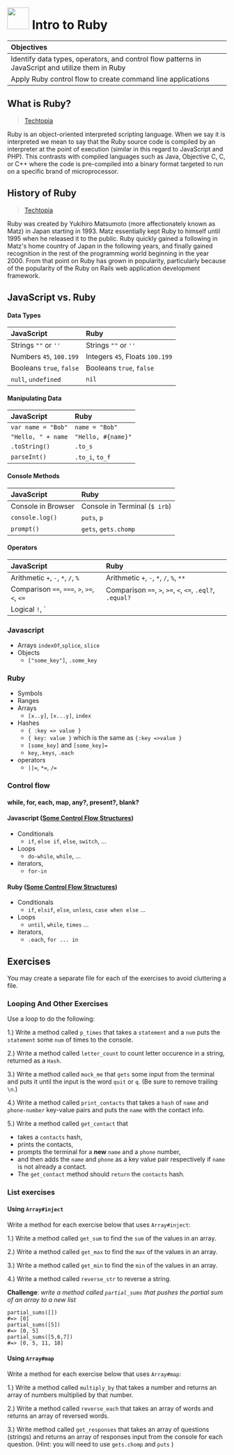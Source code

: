 # <img src="http://engineering.yp.com/img/ruby-logo.png" width="50"> Intro to Ruby

| Objectives |
| :--- |
| Identify data types, operators, and control flow patterns in JavaScript and utilize them in Ruby |
| Apply Ruby control flow to create command line applications |

## What is Ruby?

> <a href="http://www.techotopia.com/index.php/What_is_Ruby%3F" target="_blank">Techtopia</a>

Ruby is an object-oriented interpreted scripting language. When we say it is interpreted we mean to say that the Ruby source code is compiled by an interpreter at the point of execution (similar in this regard to JavaScript and PHP). This contrasts with compiled languages such as Java, Objective C, C, or C++ where the code is pre-compiled into a binary format targeted to run on a specific brand of microprocessor.

## History of Ruby

> <a href="http://www.techotopia.com/index.php/What_is_Ruby%3F" target="_blank">Techtopia</a>

Ruby was created by Yukihiro Matsumoto (more affectionately known as Matz) in Japan starting in 1993. Matz essentially kept Ruby to himself until 1995 when he released it to the public. Ruby quickly gained a following in Matz's home country of Japan in the following years, and finally gained recognition in the rest of the programming world beginning in the year 2000. From that point on Ruby has grown in popularity, particularly because of the popularity of the Ruby on Rails web application development framework.

## JavaScript vs. Ruby

#### Data Types

| JavaScript | Ruby |
| :--- | :--- |
| Strings `""` or `''` | Strings `""` or `''` |
| Numbers `45`, `100.199` | Integers `45`, Floats `100.199` |
| Booleans `true`, `false` | Booleans `true`, `false` |
| `null`, `undefined` | `nil` |

#### Manipulating Data

| JavaScript | Ruby |
| :--- | :--- |
| `var name = "Bob"` | `name = "Bob"` |
| `"Hello, " + name` | `"Hello, #{name}"` |
| `.toString()` | `.to_s` |
| `parseInt()` | `.to_i`, `to_f` |

#### Console Methods

| JavaScript | Ruby |
| :--- | :--- |
| Console in Browser | Console in Terminal (`$ irb`) |
| `console.log()` | `puts`, `p` |
| `prompt()` | `gets`, `gets.chomp` |

#### Operators

| JavaScript | Ruby |
| :--- | :--- |
| Arithmetic `+`, `-`, `*`, `/`, `%` | Arithmetic `+`, `-`, `*`, `/`, `%`, `**` |
| Comparison `==`, `===`, `>`, `>=`, `<`, `<=` | Comparison `==`, `>`, `>=`, `<`, `<=`, `.eql?`, `.equal?` |
| Logical `!`, `||`, `&&` | Logical `!`, `not`, `||`, `or`, `&&`, `and` |

### Javascript

* Arrays
  `indexOf`,`splice`, `slice`
* Objects
  * `["some_key"]`, `.some_key`

### Ruby

* Symbols
* Ranges
* Arrays
  * `[x..y]`, `[x...y]`, `index`
* Hashes
  * `{ :key => value }`
  * `{ key: value }` which is the same as `{:key =>value }`
  * `[some_key]` and `[some_key]=`
  * `key`,`.keys`, `.each`
* operators
  * `||=`, `*=`, `/=`

### Control flow

#### while, for, each, map, any?, present?, blank?

#### Javascript ([Some Control Flow Structures](https://developer.mozilla.org/en-US/docs/Web/JavaScript/Guide/Statements))

* Conditionals
    * `if`, `else if`, `else`, `switch`, ...
* Loops
    * `do-while`, `while`,  ...
* iterators,
    * `for-in`

#### Ruby ([Some Control Flow Structures](http://en.wikibooks.org/wiki/Ruby_Programming/Syntax/Control_Structures))

* Conditionals
    * `if`, `elsif`, `else`, `unless`, `case when else` ...
* Loops
    * `until`, `while`, `times` ...
* iterators,
    * `.each`, `for ... in`


## Exercises

You may create a separate file for each of the exercises to avoid cluttering a file.

### Looping And Other Exercises

Use a loop to do  the following:

1.) Write a method called `p_times` that takes a `statement` and a `num` puts the `statement` some `num` of times to the console.

2.) Write a method called `letter_count` to count letter occurence in a string, returned as a `Hash`.

3.) Write a method called `mock_me` that `gets` some input from the terminal and puts it until the input is the word `quit` or `q`. (Be sure to remove trailing `\n`.)

4.) Write a method called `print_contacts` that takes a `hash` of `name` and `phone-number` key-value pairs and puts the `name` with the contact info.

5.) Write a method called `get_contact` that

* takes a `contacts` hash,
* prints the contacts,
* prompts the terminal for a **new** `name` and a `phone` number,
* and then adds the `name` and `phone` as a key value pair respectively if `name` is not already a contact.
* The `get_contact` method should `return` the `contacts` hash.

### List exercises

#### Using `Array#inject`

Write a method for each exercise below that uses `Array#inject`:

1.) Write a method called `get_sum` to find the `sum` of the values in an array.

2.) Write a method called `get_max` to find the `max` of the values in an array.

3.) Write a method called `get_min` to find the `min` of the values in an array.

4.) Write a method called `reverse_str` to reverse a string.

**Challenge**: *write a method called `partial_sums` that pushes the partial sum of an array to a new list*

```
partial_sums([])
#=> [0]
partial_sums([5])
#=> [0, 5]
partial_sums([5,6,7])
#=> [0, 5, 11, 18]
```

#### Using `Array#map`

Write a method for each exercise below that uses `Array#map`:

1.)  Write a method called `multiply_by` that takes a number and returns an array of numbers multiplied by that number.

2.)  Write a method called `reverse_each` that takes an array of words and returns an array of reversed words.

3.)  Write method called `get_responses` that takes an array of questions (strings) and returns an array of responses input from the console for each question. (Hint: you will need to use `gets.chomp` and `puts` )
